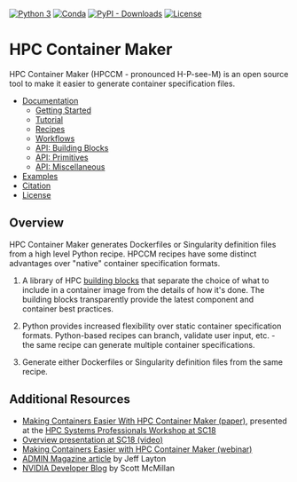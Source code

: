 [![Python 3](https://github.com/NVIDIA/hpc-container-maker/workflows/Python%203/badge.svg)](https://github.com/NVIDIA/hpc-container-maker/actions?query=workflow%3A%22Python+3%22)
[![Conda](https://img.shields.io/conda/dn/conda-forge/hpccm?label=Conda%20downloads)](https://anaconda.org/conda-forge/hpccm)
[![PyPI - Downloads](https://img.shields.io/pypi/dm/hpccm?label=PyPI%20downloads)](https://pypi.org/project/hpccm/)
[![License](https://img.shields.io/github/license/NVIDIA/hpc-container-maker)](https://github.com/NVIDIA/hpc-container-maker/blob/master/LICENSE)

# HPC Container Maker

HPC Container Maker (HPCCM - pronounced H-P-see-M) is an open source
tool to make it easier to generate container specification files.

- [Documentation](/docs)
    - [Getting Started](/docs/getting_started.md)
    - [Tutorial](/docs/tutorial.md)
    - [Recipes](/docs/recipes.md)
    - [Workflows](/docs/workflows.md)
    - [API: Building Blocks](/docs/building_blocks.md)
    - [API: Primitives](/docs/primitives.md)
    - [API: Miscellaneous](/docs/misc_api.md)
- [Examples](/recipes/)
- [Citation](/docs/citation.md)
- [License](/LICENSE)

## Overview

HPC Container Maker generates Dockerfiles or Singularity definition
files from a high level Python recipe.  HPCCM recipes have some
distinct advantages over "native" container specification formats.

1. A library of HPC [building blocks](/docs/building_blocks.md) that
   separate the choice of what to include in a container image from
   the details of how it's done.  The building blocks transparently
   provide the latest component and container best practices.

2. Python provides increased flexibility over static container
   specification formats.  Python-based recipes can branch, validate
   user input, etc. - the same recipe can generate multiple container
   specifications.

3. Generate either Dockerfiles or Singularity definition files from
   the same recipe.

## Additional Resources

- [Making Containers Easier With HPC Container Maker (paper)](https://github.com/HPCSYSPROS/Workshop18/blob/master/Making_Containers_Easier_with_HPC_Container_Maker/ws_hpcsysp103.pdf), presented at the [HPC Systems Professionals Workshop at SC18](/docs/citation.md)
- [Overview presentation at SC18 (video)](http://on-demand.gputechconf.com/supercomputing/2018/video/sc1843-making-containers-easier-hpc-container-maker.html)
- [Making Containers Easier with HPC Container Maker (webinar)](https://www.nvidia.com/content/webinar-portal/src/webinar-portal.html?D2C=1802760&isSocialSharing=Y&partnerref=emailShareFromGateway)
- [ADMIN Magazine article](http://www.admin-magazine.com/HPC/Articles/HPC-Container-Maker) by Jeff Layton
- [NVIDIA Developer Blog](https://devblogs.nvidia.com/making-containers-easier-with-hpc-container-maker/) by Scott McMillan
